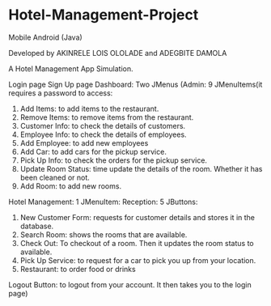 # Hotel-Management-Project

Mobile Android (Java)

Developed by AKINRELE LOIS OLOLADE and ADEGBITE DAMOLA

A Hotel Management App Simulation.

Login page
Sign Up page
Dashboard: Two JMenus
(Admin: 9 JMenuItems(it requires a password to access:
1. Add Items: to add items to the restaurant.
2. Remove Items: to remove items from the restaurant.
3. Customer Info: to check the details of customers.
4. Employee Info: to check the details of employees.
5. Add Employee: to add new employees
6. Add Car: to add cars for the pickup service.
7. Pick Up Info: to check the orders for the pickup service.
8. Update Room Status: time update the details of the room. Whether it has been cleaned or not.
9. Add Room: to add new rooms.

Hotel Management: 1 JMenuItem:
Reception: 5 JButtons:
1. New Customer Form: requests for customer details and stores it in the database.
2. Search Room: shows the rooms that are available.
3. Check Out: To checkout of a room. Then it updates the room status to available.
4. Pick Up Service: to request for a car to pick you up from your location.
5. Restaurant: to order food or drinks

Logout Button: to logout from your account. It then takes you to the login page)

